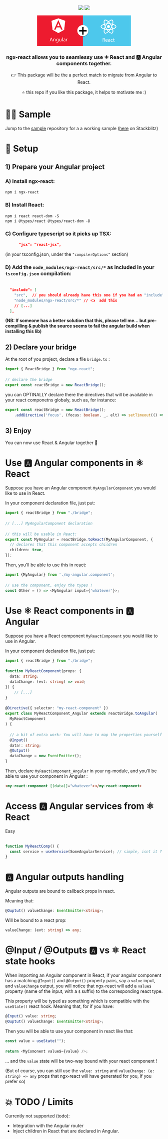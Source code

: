 <p align="center">
  <a href="https://npmjs.org/package/ngx-react"><img src="http://img.shields.io/npm/v/ngx-react.svg"></a>
  <a href="https://npmjs.org/package/ngx-react"><img src="https://img.shields.io/npm/dm/ngx-react.svg"></a>
</p>

<p align="center">
  <img src="./.github/ng_to_react.png" width="300">
</p>

 <h3 align="center">ngx-react allows you to seamlessy use ⚛️ React and  🅰️ Angular components together.</h3>

<p align="center">
   👉 This package will be the a perfect match to migrate from Angular to React.
</p>

<p align="center">
⭐ this repo if you like this package, it helps to motivate me :)
</p>

# 🧑‍💻 Sample

Jump to the [sample](https://github.com/oguimbal/ngx-react-sample) repository for a a working sample ([here](https://stackblitz.com/github/oguimbal/ngx-react-sample) on Stackblitz)

# 📐 Setup

## 1) Prepare your Angular project

### A) Install ngx-react:

```
npm i ngx-react
```

### B) Install React:

```
npm i react react-dom -S
npm i @types/react @types/react-dom -D
```

### C) Configure typescript so it picks up TSX:

```json
      "jsx": "react-jsx",
```

(in your tsconfig.json, under the `"compilerOptions"` section)

### D) Add the `node_modules/ngx-react/src/*` as included in your `tsconfig.json` compilation:

```json

  "include": [
    "src",  // you should already have this one if you had an "include" section :)
    "node_modules/ngx-react/src/*" // 👈  add this
    // [...]
  ],
```

**(NB: If someone has a better solution that this, please tell me... but pre-compilling & publish the source seems to fail the angular build when installing this lib)**

## 2) Declare your bridge

At the root of you project, declare a file `bridge.ts` :

```typescript
import { ReactBridge } from "ngx-react";

// declare the bridge
export const reactBridge = new ReactBridge();
```

you can OPTINALLY declare there the directives that will be available in your react componetns globaly, such as, for instance:

```typescript
export const reactBridge = new ReactBridge();
    .addDirective('focus', (focus: boolean, _, elt) => setTimeout(() => focus && elt.focus()))
```

## 3) Enjoy

You can now use React & Angular together 🥳

# Use 🅰️ Angular components in ⚛️ React

Suppose you have an Angular component `MyAngularComponent` you would like to use in React.

In your component declaration file, just put:

```typescript
import { reactBridge } from "./bridge";

// [...] MyAngularComponent declaration

// this will be usable in React:
export const MyAngular = reactBridge.toReact(MyAngularComponent, {
  // declares that this component accepts children
  children: true,
});
```

Then, you'll be able to use this in react:

```typescript
import {MyAngular} from './my-angular.component';

// use the component, enjoy the types !
const Other = () => <MyAngular input={'whatever'}>;
```

# Use ⚛️ React components in 🅰️ Angular

Suppose you have a React component `MyReactComponent` you would like to use in Angular.

In your component declaration file, just put:

```typescript
import { reactBridge } from "./bridge";

function MyReactComponent(props: {
  data: string;
  dataChange: (evt: string) => void;
}) {
    // [...]
}

@Directive({ selector: "my-react-component" })
export class MyReactComponent_Angular extends reactBridge.toAngular(
  MyReactComponent
) {

  // a bit of extra work: You will have to map the properties yourself (type compatibility will be ensured by Tyepscript, though)
  @Input()
  data!: string;
  @Output()
  dataChange = new EventEmitter();
}
```

Then, declare `MyReactComponent_Angular` in your ng-module, and you'll be able to use your component in Angular :

```html
<my-react-component [(data)]="whatever"></my-react-component>
```


# Access 🅰️ Angular services from ⚛️ React

Easy

```typescript

function MyReactComp() {
  const service = useService(SomeAngularService); // simple, isnt it ?
}

```

# 🅰️ Angular outputs handling

Angular outputs are bound to callback props in react.

Meaning that:

```typescript
@Ouptut() valueChange: EventEmitter<string>;
```

Will be bound to a react prop:

```typescript
valueChange: (evt: string) => any;
```

# @Input / @Outputs 🅰️ vs ⚛️ React state hooks

When importing an Angular component in React, if your angular component has a matching `@Input()` and `@Output()` property pairs, say a `value` input, and `valueChange` output, you will notice that ngx-react will add a `value$` property (name of the input, with a `$` suffix) to the corresponding react type.

This property will be typed as something which is compatible with the `useState()` react hook. Meaning that, for if you have:

```typescript
@Input() value: string;
@Ouptut() valueChange: EventEmitter<string>;
```

Then you will be able to use your component in react like that:

```typescript
const value = useState("");

return <MyComonent value$={value} />;
```

... and the `value` state will be two-way bound with your react component !

(But of course, you can still use the `value: string` and `valueChange: (e: string) => any` props that ngx-react will have generated for you, if you prefer so)

# 💥 TODO / Limits

Currently not supported (todo):

- Integration with the Angular router
- Inject children in React that are declared in Angular.
